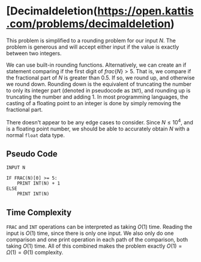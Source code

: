 # [Decimaldeletion(https://open.kattis.com/problems/decimaldeletion)

This problem is simplified to a rounding problem for our input $N$. The problem is generous and will accept either input if the value is exactly between two integers.

We can use built-in rounding functions. Alternatively, we can create an if statement comparing if the first digit of $frac\{N\} > 5$. That is, we compare if the fractional part of $N$ is greater than $0.5$. If so, we round up, and otherwise we round down. Rounding down is the equivalent of truncating the number to only its integer part (denoted in pseudocode as `INT`), and rounding up is truncating the number and adding $1$. In most programming languages, the casting of a floating point to an integer is done by simply removing the fractional part.

There doesn't appear to be any edge cases to consider. Since $N \leq 10^4$, and is a floating point number, we should be able to accurately obtain $N$ with a normal `float` data type.

## Pseudo Code
```
INPUT N

IF FRAC(N)[0] >= 5:
    PRINT INT(N) + 1
ELSE
    PRINT INT(N)
```

## Time Complexity
`FRAC` and `INT` operations can be interpreted as taking $O(1)$ time. Reading the input is $O(1)$ time, since there is only one input. We also only do one comparison and one print operation in each path of the comparison, both taking $O(1)$ time. All of this combined makes the problem exactly $O(1) = \Omega(1) = \Theta(1)$ complexity.